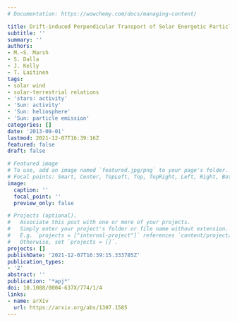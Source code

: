 ```yaml
---
# Documentation: https://wowchemy.com/docs/managing-content/

title: Drift-induced Perpendicular Transport of Solar Energetic Particles
subtitle: ''
summary: ''
authors:
- M.~S. Marsh
- S. Dalla
- J. Kelly
- T. Laitinen
tags:
- solar wind
- solar-terrestrial relations
- 'stars: activity'
- 'Sun: activity'
- 'Sun: heliosphere'
- 'Sun: particle emission'
categories: []
date: '2013-09-01'
lastmod: 2021-12-07T16:39:16Z
featured: false
draft: false

# Featured image
# To use, add an image named `featured.jpg/png` to your page's folder.
# Focal points: Smart, Center, TopLeft, Top, TopRight, Left, Right, BottomLeft, Bottom, BottomRight.
image:
  caption: ''
  focal_point: ''
  preview_only: false

# Projects (optional).
#   Associate this post with one or more of your projects.
#   Simply enter your project's folder or file name without extension.
#   E.g. `projects = ["internal-project"]` references `content/project/deep-learning/index.md`.
#   Otherwise, set `projects = []`.
projects: []
publishDate: '2021-12-07T16:39:15.333785Z'
publication_types:
- '2'
abstract: ''
publication: '*apj*'
doi: 10.1088/0004-637X/774/1/4
links:
- name: arXiv
  url: https://arxiv.org/abs/1307.1585
---
```

